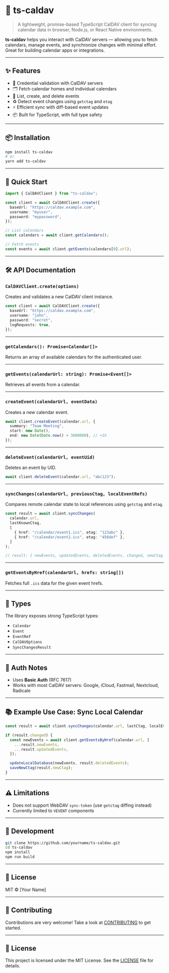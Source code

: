 # 📅 ts-caldav

> A lightweight, promise-based TypeScript CalDAV client for syncing calendar data in browser, Node.js, or React Native environments.

**ts-caldav** helps you interact with CalDAV servers — allowing you to fetch calendars, manage events, and synchronize changes with minimal effort. Great for building calendar apps or integrations.

---

## ✨ Features

- 🔐 Credential validation with CalDAV servers
- 🗂 Fetch calendar homes and individual calendars
- 📆 List, create, and delete events
- ♻️ Detect event changes using `getctag` and `etag`
- ⚡ Efficient sync with diff-based event updates
- 📦 Built for TypeScript, with full type safety

---

## 📦 Installation

```bash
npm install ts-caldav
# or
yarn add ts-caldav
```

---

## 🚀 Quick Start

```ts
import { CalDAVClient } from "ts-caldav";

const client = await CalDAVClient.create({
  baseUrl: "https://caldav.example.com",
  username: "myuser",
  password: "mypassword",
});

// List calendars
const calendars = await client.getCalendars();

// Fetch events
const events = await client.getEvents(calendars[0].url);
```

---

## 🛠 API Documentation

### `CalDAVClient.create(options)`

Creates and validates a new CalDAV client instance.

```ts
const client = await CalDAVClient.create({
  baseUrl: "https://caldav.example.com",
  username: "john",
  password: "secret",
  logRequests: true,
});
```

---

### `getCalendars(): Promise<Calendar[]>`

Returns an array of available calendars for the authenticated user.

---

### `getEvents(calendarUrl: string): Promise<Event[]>`

Retrieves all events from a calendar.

---

### `createEvent(calendarUrl, eventData)`

Creates a new calendar event.

```ts
await client.createEvent(calendar.url, {
  summary: "Team Meeting",
  start: new Date(),
  end: new Date(Date.now() + 3600000), // +1h
});
```

---

### `deleteEvent(calendarUrl, eventUid)`

Deletes an event by UID.

```ts
await client.deleteEvent(calendar.url, "abc123");
```

---

### `syncChanges(calendarUrl, previousCtag, localEventRefs)`

Compares remote calendar state to local references using `getctag` and `etag`.

```ts
const result = await client.syncChanges(
  calendar.url,
  lastKnownCtag,
  [
    { href: "/calendar/event1.ics", etag: "123abc" },
    { href: "/calendar/event2.ics", etag: "456def" },
  ]
);

// result: { newEvents, updatedEvents, deletedEvents, changed, newCtag }
```

---

### `getEventsByHref(calendarUrl, hrefs: string[])`

Fetches full `.ics` data for the given event hrefs.

---

## 🧱 Types

The library exposes strong TypeScript types:

- `Calendar`
- `Event`
- `EventRef`
- `CalDAVOptions`
- `SyncChangesResult`

---

## 🔐 Auth Notes

- Uses **Basic Auth** (RFC 7617)
- Works with most CalDAV servers: Google, iCloud, Fastmail, Nextcloud, Radicale

---

## 📚 Example Use Case: Sync Local Calendar

```ts
const result = await client.syncChanges(calendar.url, lastCtag, localEventRefs);

if (result.changed) {
  const newEvents = await client.getEventsByHref(calendar.url, [
    ...result.newEvents,
    ...result.updatedEvents,
  ]);

  updateLocalDatabase(newEvents, result.deletedEvents);
  saveNewCtag(result.newCtag);
}
```

---

## ⚠️ Limitations

- Does not support WebDAV `sync-token` (use `getctag` diffing instead)
- Currently limited to `VEVENT` components

---

## 🧪 Development

```bash
git clone https://github.com/yourname/ts-caldav.git
cd ts-caldav
npm install
npm run build
```

---

## 📄 License

MIT © [Your Name]

---

## 🤝 Contributing

Contributions are very welcome! Take a look at [CONTRIBUTING](./contributing.md) to get started.

---

## 📄 License

This project is licensed under the MIT License. See the [LICENSE](./license.txt) file for details.
